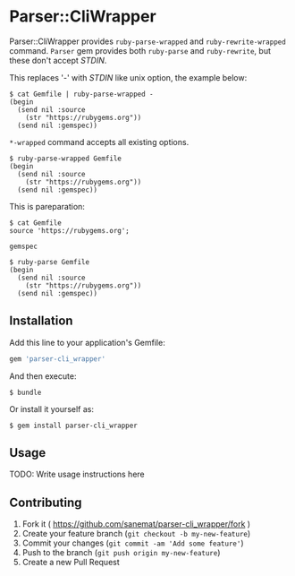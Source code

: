 # Parser::CliWrapper

Parser::CliWrapper provides `ruby-parse-wrapped` and `ruby-rewrite-wrapped` command.
`Parser` gem provides both `ruby-parse` and `ruby-rewrite`, but these don't accept _STDIN_.

This replaces '-' with _STDIN_ like unix option, the example below:

```
$ cat Gemfile | ruby-parse-wrapped -
(begin
  (send nil :source
    (str "https://rubygems.org"))
  (send nil :gemspec))
```

`*-wrapped` command accepts all existing options.

```
$ ruby-parse-wrapped Gemfile
(begin
  (send nil :source
    (str "https://rubygems.org"))
  (send nil :gemspec))
```

This is pareparation:

```
$ cat Gemfile
source 'https://rubygems.org';

gemspec

$ ruby-parse Gemfile
(begin
  (send nil :source
    (str "https://rubygems.org"))
  (send nil :gemspec))
```

## Installation

Add this line to your application's Gemfile:

```ruby
gem 'parser-cli_wrapper'
```

And then execute:

    $ bundle

Or install it yourself as:

    $ gem install parser-cli_wrapper

## Usage

TODO: Write usage instructions here

## Contributing

1. Fork it ( https://github.com/sanemat/parser-cli_wrapper/fork )
2. Create your feature branch (`git checkout -b my-new-feature`)
3. Commit your changes (`git commit -am 'Add some feature'`)
4. Push to the branch (`git push origin my-new-feature`)
5. Create a new Pull Request
